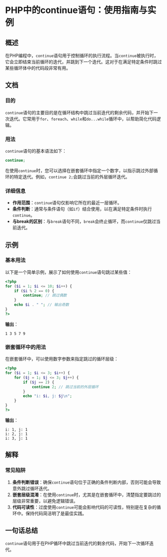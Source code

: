 <!--
Meta Description: # PHP中的continue语句：使用指南与实例 ## 概述 在PHP编程中，`continue`语句用于控制循环的执行流程。当`continue`被执行时，它会立即结束当前循环的迭代，并跳到下一个迭代。这对于在满足特定条件时跳过某些循环体中的代码段非常有用。 ## 文档 ### 目的 `cont...
Meta Keywords: continue, php, while, 在使用, break
-->

# PHP中的continue语句：使用指南与实例

## 概述
在PHP编程中，`continue`语句用于控制循环的执行流程。当`continue`被执行时，它会立即结束当前循环的迭代，并跳到下一个迭代。这对于在满足特定条件时跳过某些循环体中的代码段非常有用。

## 文档
### 目的
`continue`语句的主要目的是在循环结构中跳过当前迭代的剩余代码，并开始下一次迭代。它常用于`for`、`foreach`、`while`和`do...while`循环中，以帮助简化代码逻辑。

### 用法
`continue`语句的基本语法如下：

```php
continue;
```

在使用`continue`时，您可以选择在嵌套循环中指定一个数字，以指示跳过外部循环的特定迭代。例如，`continue 2;`会跳过当前的外层循环迭代。

### 详细信息
- **作用范围**：`continue`语句仅影响它所在的最近一层循环。
- **条件判断**：通常与条件语句（如`if`）结合使用，以在满足特定条件时执行`continue`。
- **与break的区别**：与`break`语句不同，`break`会终止循环，而`continue`仅跳过当前迭代。

## 示例
### 基本用法
以下是一个简单示例，展示了如何使用`continue`语句跳过某些值：

```php
<?php
for ($i = 1; $i <= 10; $i++) {
    if ($i % 2 == 0) {
        continue; // 跳过偶数
    }
    echo $i . " "; // 输出奇数
}
?>
```
**输出**：
```
1 3 5 7 9 
```

### 嵌套循环中的用法
在嵌套循环中，可以使用数字参数来指定跳过的循环层级：

```php
<?php
for ($i = 1; $i <= 3; $i++) {
    for ($j = 1; $j <= 3; $j++) {
        if ($j == 2) {
            continue 2; // 跳过当前的外层循环
        }
        echo "i: $i, j: $j\n";
    }
}
?>
```
**输出**：
```
i: 1, j: 1
i: 2, j: 1
i: 3, j: 1
```

## 解释
### 常见陷阱
1. **条件判断错误**：确保`continue`语句位于正确的条件判断内部，否则可能会导致意外跳过循环迭代。
2. **嵌套层级混淆**：在使用`continue`时，尤其是在嵌套循环中，清楚指定要跳过的层级非常重要，以避免逻辑错误。
3. **代码可读性**：过度使用`continue`可能会影响代码的可读性，特别是在复杂的循环中。保持代码简洁明了是最佳实践。

## 一句话总结
`continue`语句用于在PHP循环中跳过当前迭代的剩余代码，开始下一次循环迭代。